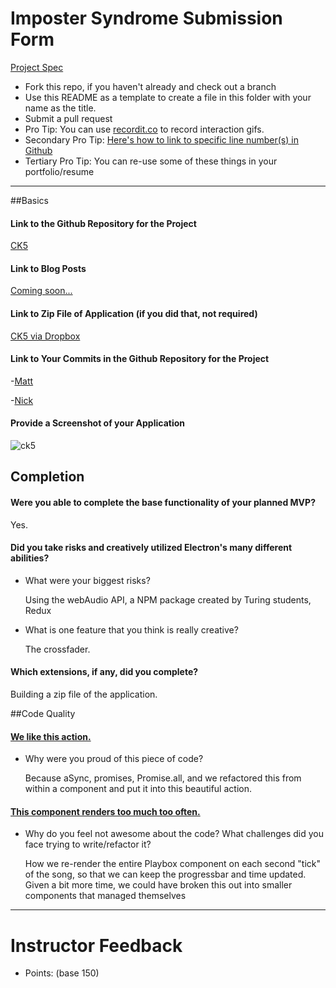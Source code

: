# Imposter Syndrome Submission Form

[Project Spec](http://frontend.turing.io/projects/imposter-syndrome.html)

* Fork this repo, if you haven't already and check out a branch
* Use this README as a template to create a file in this folder with your name as the title.
* Submit a pull request
* Pro Tip: You can use [recordit.co](http://recordit.co/) to record interaction gifs.
* Secondary Pro Tip: [Here's how to link to specific line number(s) in Github](http://stackoverflow.com/questions/23821235/how-to-link-to-specific-line-number-on-github)
* Tertiary Pro Tip: You can re-use some of these things in your portfolio/resume

------

##Basics

#### Link to the Github Repository for the Project
[CK5](https://github.com/MilkMan90/ck5)

#### Link to Blog Posts
[Coming soon...](http://burymewithmymoney.com/)

#### Link to Zip File of Application (if you did that, not required)
[CK5 via Dropbox](https://www.dropbox.com/s/rg6acobashvvwri/ElectronReact-1.0.0-mac.zip?dl=0)

#### Link to Your Commits in the Github Repository for the Project

-[Matt](https://github.com/MilkMan90/ck5/commits?author=MilkMan90)

-[Nick](https://github.com/MilkMan90/ck5/commits?author=nnchambs)

#### Provide a Screenshot of your Application
![ck5](http://g.recordit.co/4rlX5j9W3y.gif)

## Completion

#### Were you able to complete the base functionality of your planned MVP?
  Yes. 

#### Did you take risks and creatively utilized Electron's many different abilities?
* What were your biggest risks?
    
    Using the webAudio API, a NPM package created by Turing students, Redux 
* What is one feature that you think is really creative?
  
    The crossfader. 

#### Which extensions, if any, did you complete?

  Building a zip file of the application. 


##Code Quality

#### [We like this action.](https://github.com/MilkMan90/ck5/blob/master/app/actions/loadsong.js#L56-L85)
* Why were you proud of this piece of code?

  Because aSync, promises, Promise.all, and we refactored this from within a  component and put it into this beautiful action. 

#### [This component renders too much too often.](https://github.com/MilkMan90/ck5/blob/master/app/components/PlayBox.js#L80-L103)
* Why do you feel not awesome about the code? What challenges did you face trying to write/refactor it? 

  How we re-render the entire Playbox component on each second "tick" of the  song, so that we can keep the progressbar and time updated. Given a bit more  time, we could have broken this out into smaller components that managed  themselves  
  
---

# Instructor Feedback

- Points: (base 150)